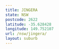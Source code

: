 ```yaml
---
title: JINGERA
state: NSW
postcode: 2622
latitude: -35.628428
longitude: 149.752107
url: /nsw/jingera/
layout: suburb
---
```

